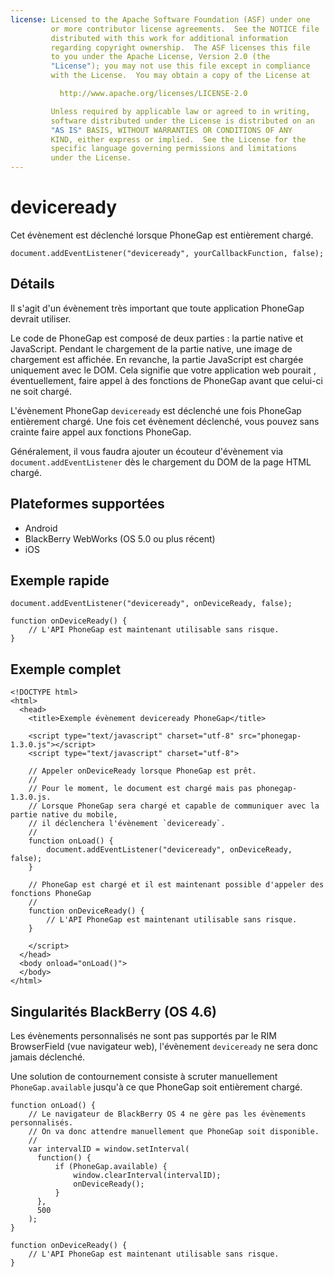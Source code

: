 ```yaml
---
license: Licensed to the Apache Software Foundation (ASF) under one
         or more contributor license agreements.  See the NOTICE file
         distributed with this work for additional information
         regarding copyright ownership.  The ASF licenses this file
         to you under the Apache License, Version 2.0 (the
         "License"); you may not use this file except in compliance
         with the License.  You may obtain a copy of the License at

           http://www.apache.org/licenses/LICENSE-2.0

         Unless required by applicable law or agreed to in writing,
         software distributed under the License is distributed on an
         "AS IS" BASIS, WITHOUT WARRANTIES OR CONDITIONS OF ANY
         KIND, either express or implied.  See the License for the
         specific language governing permissions and limitations
         under the License.
---
```


deviceready
===========

Cet évènement est déclenché lorsque PhoneGap est entièrement chargé.

    document.addEventListener("deviceready", yourCallbackFunction, false);

Détails
-------

Il s'agit d'un évènement très important que toute application PhoneGap devrait utiliser.

Le code de PhoneGap est composé de deux parties : la partie native et JavaScript. Pendant le chargement de la partie native, une image de chargement est affichée. En revanche, la partie JavaScript est chargée uniquement avec le DOM. Cela signifie que votre application web pourait , éventuellement, faire appel à des fonctions de PhoneGap avant que celui-ci ne soit chargé.

L'évènement PhoneGap `deviceready` est déclenché une fois PhoneGap entièrement chargé. Une fois cet évènement déclenché, vous pouvez sans crainte faire appel aux fonctions PhoneGap.

Généralement, il vous faudra ajouter un écouteur d'évènement via `document.addEventListener` dès le chargement du DOM de la page HTML chargé.

Plateformes supportées
----------------------

- Android
- BlackBerry WebWorks (OS 5.0 ou plus récent)
- iOS

Exemple rapide
--------------

    document.addEventListener("deviceready", onDeviceReady, false);

    function onDeviceReady() {
        // L'API PhoneGap est maintenant utilisable sans risque.
    }

Exemple complet
---------------

    <!DOCTYPE html>
    <html>
      <head>
        <title>Exemple évènement deviceready PhoneGap</title>

        <script type="text/javascript" charset="utf-8" src="phonegap-1.3.0.js"></script>
        <script type="text/javascript" charset="utf-8">

        // Appeler onDeviceReady lorsque PhoneGap est prêt.
        //
        // Pour le moment, le document est chargé mais pas phonegap-1.3.0.js.
        // Lorsque PhoneGap sera chargé et capable de communiquer avec la partie native du mobile,
        // il déclenchera l'évènement `deviceready`.
        //
        function onLoad() {
            document.addEventListener("deviceready", onDeviceReady, false);
        }

        // PhoneGap est chargé et il est maintenant possible d'appeler des fonctions PhoneGap
        //
        function onDeviceReady() {
        	// L'API PhoneGap est maintenant utilisable sans risque.
        }

        </script>
      </head>
      <body onload="onLoad()">
      </body>
    </html>
    
Singularités BlackBerry (OS 4.6)
--------------------------------

Les évènements personnalisés ne sont pas supportés par le RIM BrowserField (vue navigateur web), l'évènement `deviceready` ne sera donc jamais déclenché. 

Une solution de contournement consiste à scruter manuellement `PhoneGap.available` jusqu'à ce que PhoneGap soit entièrement chargé.

    function onLoad() {
        // Le navigateur de BlackBerry OS 4 ne gère pas les évènements personnalisés.
        // On va donc attendre manuellement que PhoneGap soit disponible.
        //
        var intervalID = window.setInterval(
          function() {
              if (PhoneGap.available) {
                  window.clearInterval(intervalID);
                  onDeviceReady();
              }
          },
          500
        );
    }

    function onDeviceReady() {
        // L'API PhoneGap est maintenant utilisable sans risque.
    }
